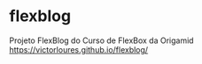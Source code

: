 # flexblog

Projeto FlexBlog do Curso de FlexBox da Origamid <br />
https://victorloures.github.io/flexblog/

